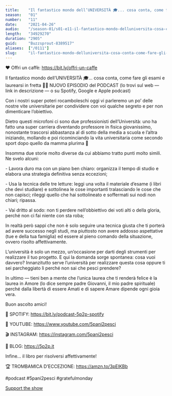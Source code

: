 ```yaml
---
title:    "Il fantastico mondo dell’UNIVERSITÀ 🎓... cosa conta, come fare gli esami e laurearsi in fretta 🤙💪"
season:   "01"
number:   "11"
date:     "2021-04-26"
audio:    "/season-01/s01-e11-il-fantastico-mondo-delluniversita-cosa-conta-come-fare-gli-esami-e-laurearsi-in-fretta.mp3"
length:   "34929270"
duration: "2905"
guid:     "Buzzsprout-8389517"
aliases:  ["/0111"]
slug:     "il-fantastico-mondo-delluniversita-cosa-conta-come-fare-gli-esami-e-laurearsi-in-fretta"
---
```

❤️ Offri un caffè: https://bit.ly/offri-un-caffe

Il fantastico mondo dell’UNIVERSITÀ 🎓... cosa conta, come fare gli esami e laurearsi in fretta 🤙💪 NUOVO EPISODIO del PODCAST (lo trovi sul web — link in descrizione — o su Spotify, Google e Apple podcast)

Con i nostri super poteri rocamboleschi oggi vi parleremo un po’ delle nostre vite universitarie per condividere con voi qualche segreto e per non dimenticare l’obiettivo.

Dietro questi microfoni ci sono due professionisti dell’Università: uno ha fatto una super carriera diventando professore in fisica giovanissimo, nonostante trascorsi abbastanza al di sotto della media a scuola e l’altra iniziando, mollando e poi ricominciando la vita universitaria come secondo sport dopo quello da mamma plurima 🤪

Insomma due storie molto diverse da cui abbiamo tratto punti molto simili. Ne svelo alcuni:

\- Lavora duro ma con un piano ben chiaro: organizza il tempo di studio e elabora una strategia definitiva senza eccezioni;

\- Usa la tecnica delle tre letture: leggi una volta il materiale d’esame (i libri che devi studiare) e sottolinea le cose importanti tralasciando le cose che non capisci; rileggi quello che hai sottolineato e soffermati sui nodi non chiari; ripassa.

\- Vai dritto al sodo: non ti perdere nell’obbiettivo dei voti alti o della gloria, perché non ci fai niente con sta roba;

In realtà però sappi che non è solo seguire una tecnica giusta che ti porterà ad avere successo negli studi, ma piuttosto non avere addosso aspettative (tue e della tua famiglia) ed essere al pieno comando della situazione, ovvero risolto affettivamente.

L’università è solo un mezzo, un’occasione per darti degli strumenti per realizzare il tuo progetto. E qui la domanda sorge spontanea: cosa vuoi davvero? Innanzitutto serve l’università per realizzare questa cosa oppure ti sei parcheggiato lì perché non sai che pesci prendere?

In ultimo — tieni ben a mente che l’unica laurea che ti renderà felice è la laurea in Amore (lo dice sempre padre Giovanni, il mio padre spirituale) perché dalla libertà di essere Amati e di sapere Amare dipende ogni gioia vera.

Buon ascolto amici!

👾 SPOTIFY: https://bit.ly/podcast-5p2p-spotify

🔴 YOUTUBE: https://www.youtube.com/5pani2pesci

🎬 INSTAGRAM: https://instagram.com/5pani2pesci

🦄 BLOG: https://5p2p.it

Infine... il libro per risolversi affettivamente!

🏆 TROMBAMICA D’ECCEZIONE: https://amzn.to/3pElKBb

#podcast #5pani2pesci #gratefulmonday

[Support the show](https://bit.ly/offri-un-caffe)
                